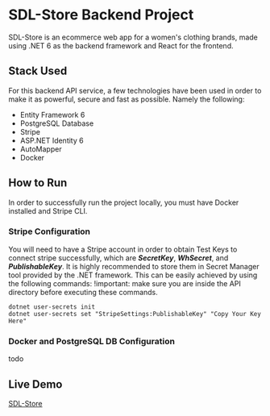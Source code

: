 # SDL-Store Backend Project
SDL-Store is an ecommerce web app for a women's clothing brands, made using .NET 6 as the backend framework and React for the frontend.

## Stack Used

For this backend API service, a few technologies have been used in order to make it as powerful, secure and fast as possible. Namely the following:
* Entity Framework 6
* PostgreSQL Database
* Stripe
* ASP.NET Identity 6
* AutoMapper
* Docker

## How to Run

In order to successfully run the project locally, you must have Docker installed and Stripe CLI.
### Stripe Configuration
You will need to have a Stripe account in order to obtain Test Keys to connect stripe successfully, which are ***SecretKey***, ***WhSecret***, and ***PublishableKey***.
It is highly recommended to store them in Secret Manager tool provided by the .NET framework. This can be easily achieved by using the following commands:
!important: make sure you are inside the API directory before executing these commands.

```
dotnet user-secrets init
dotnet user-secrets set "StripeSettings:PublishableKey" "Copy Your Key Here"
```

### Docker and PostgreSQL DB Configuration

todo

## Live Demo

[SDL-Store](https://sdl-store.herokuapp.com/ "SDL-Store")
